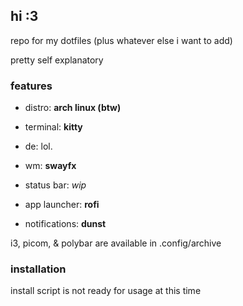 ## hi :3

repo for my dotfiles (plus whatever else i want to add)

pretty self explanatory

### features

- distro: **arch linux (btw)**

- terminal: **kitty**

- de: lol.

- wm: **swayfx**

- status bar: *wip*

- app launcher: **rofi**

- notifications: **dunst**

i3, picom, & polybar are available in .config/archive

### installation

install script is not ready for usage at this time
